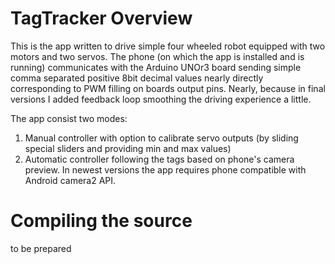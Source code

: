 TagTracker Overview
===================

This is the app written to drive simple four wheeled robot equipped with two motors and two servos. The phone
(on which the app is installed and is running) communicates with the Arduino UNOr3 board sending simple comma
separated positive 8bit decimal values nearly directly corresponding to PWM filling on boards output pins.
Nearly, because in final versions I added feedback loop smoothing the driving experience a little.

The app consist two modes:  
1) Manual controller with option to calibrate servo outputs (by sliding special sliders and providing min and max
values)  
2) Automatic controller following the tags based on phone's camera preview. In newest versions the app requires 
phone compatible with Android camera2 API.
  
  
Compiling the source
====================
to be prepared
